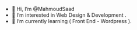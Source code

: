 - 👋 Hi, I’m @MahmoudSaad
- 👀 I’m interested in Web Design & Development . 
- 🌱 I’m currently learning ( Front End - Wordpress ).

<!---
MahmoudS3D92/MahmoudS3D92 is a ✨ special ✨ repository because its `README.md` (this file) appears on your GitHub profile.
You can click the Preview link to take a look at your changes.
--->
